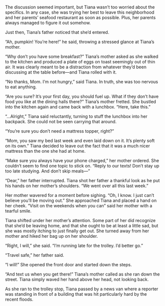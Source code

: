The discussion seemed important, but Tiana wasn’t too worried about the specifics. In any case, she was trying her best to leave this neighborhood and her parents’ seafood restaurant as soon as possible. Plus, her parents always managed to figure it out somehow. 

Just then, Tiana’s father noticed that she’d entered.

“Ah, pumpkin! You’re here!” he said, throwing a stressed glance at Tiana’s mother.

“Why don’t you have some breakfast?” Tiana’s mother asked as she walked to the kitchen and produced a plate of eggs on toast seemingly out of thin air. It was clearly meant to be a distraction from whatever they’d been discussing at the table before—and Tiana rolled with it.

“No thanks, Mom. I’m not hungry,” said Tiana. In truth, she was too nervous to eat anything.

“Are you sure? It’s your first day, you should fuel up. What if they don’t have food you like at the dining halls there?” Tiana’s mother fretted. She bustled into the kitchen again and came back with a lunchbox. “Here, take this.”

“...Alright,” Tiana said reluctantly, turning to stuff the lunchbox into her backpack. She could not be seen carrying that around. 

“You’re sure you don’t need a mattress topper, right?”

“Mom, you saw my bed last week and even laid down on it. It’s plenty soft on its own.” Tiana decided to leave out the fact that it was a much nicer mattress than the one she had at home. 

“Make sure you always have your phone charged,” her mother ordered. She couldn’t seem to find one topic to stick on. “Reply to our texts! Don’t stay up too late studying. And don’t skip meals—”

“Dear,” her father interrupted. Tiana shot her father a thankful look as he put his hands on her mother’s shoulders. “We went over all this last week.”

Her mother wavered for a moment before sighing. “Oh, I know. I just can’t believe you’ll be moving out.” She approached Tiana and placed a hand on her cheek. “Visit on the weekends when you can” said her mother with a tearful smile.  

Tiana shifted under her mother’s attention. Some part of her did recognize that she’d be leaving home, and that she ought to be at least a little sad, but she was mostly itching to just finally get out. She turned away from her mother and hiked her bag up on her shoulder.

 “Right, I will,” she said. “I’m running late for the trolley. I’d better go.”

“Travel safe,” her father said. 

“I will!” She opened the front door and started down the steps.

“And text us when you get there!” Tiana’s mother called as she ran down the street. Tiana simply waved her hand above her head, not looking back. 

As she ran to the trolley stop, Tiana passed by a news van where a reporter was standing in front of a building that was hit particularly hard by the recent floods.

